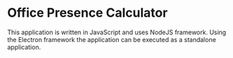 # Office Presence Calculator

This application is written in JavaScript and uses NodeJS framework.
Using the Electron framework the application can be executed as a 
standalone application. 